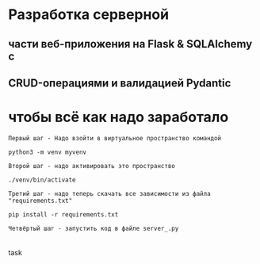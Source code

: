 # Разработка серверной
## части веб-приложения на Flask & SQLAlchemy с
## CRUD-операциями и валидацией Pydantic

#
# чтобы всё как надо заработало

    Первый шаг - Надо взойти в виртуальное пространство командой

    python3 -m venv myvenv

    Второй шаг - надо активировать это пространство

    ./venv/bin/activate

    Третий шаг - надо теперь скачать все зависимости из файла "requirements.txt"

    pip install -r requirements.txt

    Четвёртый шаг - запустить код в файле server_.py

######
task